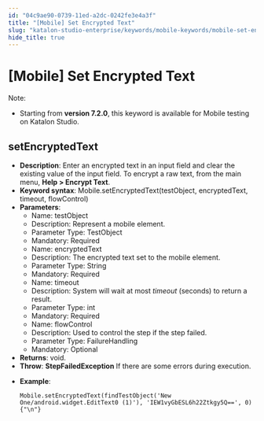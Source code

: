 ```yaml
---
id: "04c9ae90-0739-11ed-a2dc-0242fe3e4a3f"
title: "[Mobile] Set Encrypted Text"
slug: "katalon-studio-enterprise/keywords/mobile-keywords/mobile-set-encrypted-text"
hide_title: true
---
```


# <a id="id_0" class="anchor_top_offset"/><a id="ariaid-title1" class="anchor_top_offset"/>[Mobile] Set Encrypted Text

              
<div xmlns="http://www.w3.org/1999/xhtml" className="note note note_note" id="id_0__id"><span className="note__title">Note:</span> 
  <p className="p" /><ul className="ul"><li className="li"><p className="p">Starting from <strong className="ph b">version 7.2.0</strong>, this keyword is
        available for Mobile testing on Katalon Studio.</p></li></ul>
</div>
      

## <a id="id_0__id_1" class="anchor_top_offset"/>setEncryptedText

              
<ul xmlns="http://www.w3.org/1999/xhtml" className="ul"><li className="li">     <strong className="ph b">Description</strong>: Enter an encrypted text in an     input field and clear the existing value of the input field. To     encrypt a raw text, from the main menu, <strong className="ph b">Help &gt; Encrypt       Text</strong>.</li><li className="li">     <strong className="ph b">Keyword syntax</strong>:     Mobile.setEncryptedText(testObject, encryptedText, timeout,     flowControl)</li><li className="li">     <strong className="ph b">Parameters</strong>:      <ul className="ul"><li className="li">Name: testObject</li><li className="li">Description: Represent a mobile element.</li><li className="li">Parameter Type: TestObject</li><li className="li">Mandatory: Required</li><li className="li">Name: encryptedText</li><li className="li">Description: The encrypted text set to the mobile element.</li><li className="li">Parameter Type: String</li><li className="li">Mandatory: Required</li><li className="li">Name: timeout</li><li className="li">Description: System will wait at most <em className="ph i">timeout</em>         (seconds) to return a result.</li><li className="li">Parameter Type: int</li><li className="li">Mandatory: Required</li><li className="li">Name: flowControl</li><li className="li">Description: Used to control the step if the step failed.</li><li className="li">Parameter Type: FailureHandling</li><li className="li">Mandatory: Optional</li></ul>   </li><li className="li">     <strong className="ph b">Returns</strong>: void.</li><li className="li">     <strong className="ph b">Throw</strong>: <strong className="ph b">StepFailedException</strong> If     there are some errors during execution.</li><li className="li">     <p className="p">       <strong className="ph b">Example</strong>:</p>     <pre className="pre codeblock"><code>Mobile.setEncryptedText(findTestObject('New One/android.widget.EditText0 (1)'), 'IEW1vyGbESL6h22Ztkgy5Q==', 0){"\n"}</code></pre>   </li></ul> 
      
